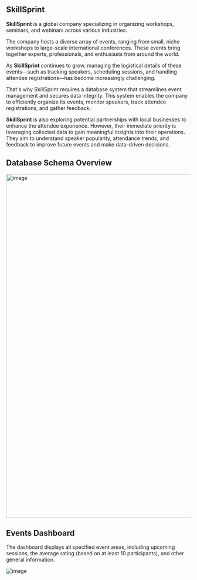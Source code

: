 ## SkillSprint



**SkillSprint** is a global company specializing in organizing workshops, seminars, and webinars across various industries.

The company hosts a diverse array of events, ranging from small, niche workshops to large-scale international conferences. These events bring together experts, professionals, and enthusiasts from around the world.

As **SkillSprint** continues to grow, managing the logistical details of these events—such as tracking speakers, scheduling sessions, and handling attendee registrations—has become increasingly challenging.

That's why SkillSprint requires a database system that streamlines event management and secures data integrity. This system enables the company to efficiently organize its events, monitor speakers, track attendee registrations, and gather feedback.

**SkillSprint** is also exploring potential partnerships with local businesses to enhance the attendee experience. However, their immediate priority is leveraging collected data to gain meaningful insights into their operations. They aim to understand speaker popularity, attendance trends, and feedback to improve future events and make data-driven decisions.



## Database Schema Overview

<img width="935" alt="image" src="https://github.com/user-attachments/assets/ab6f2343-f161-40de-8691-6a562613f3e8" />



## Events Dashboard

The dashboard displays all specified event areas, including upcoming sessions, the average rating (based on at least 10 participants), and other general information.

![image](https://github.com/user-attachments/assets/daef1498-2773-47c0-857c-ecba2bf07328)
